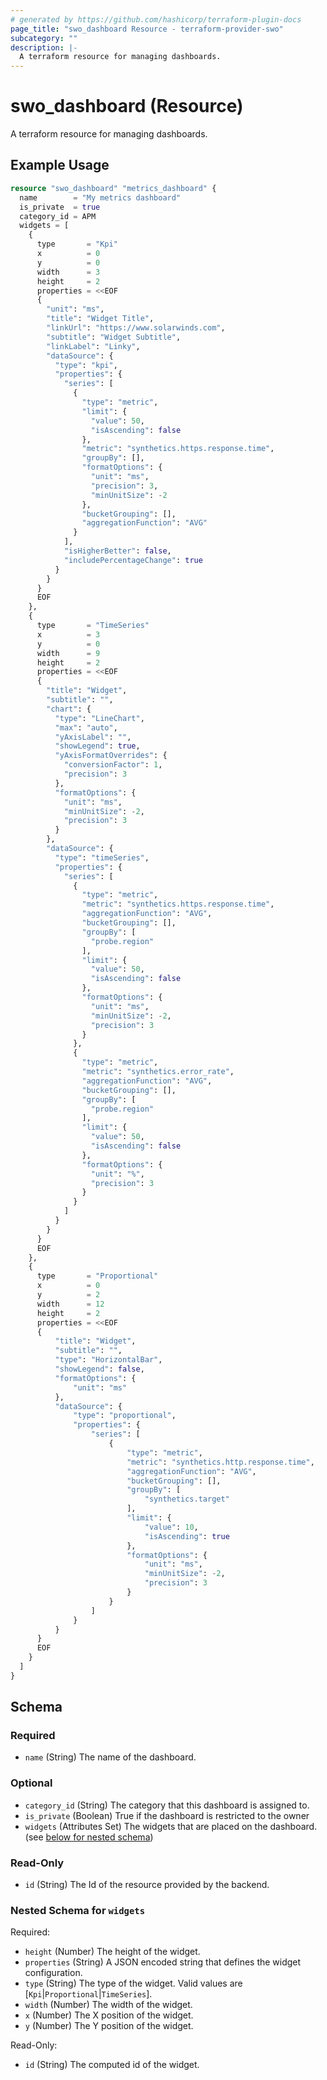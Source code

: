 ```yaml
---
# generated by https://github.com/hashicorp/terraform-plugin-docs
page_title: "swo_dashboard Resource - terraform-provider-swo"
subcategory: ""
description: |-
  A terraform resource for managing dashboards.
---
```


# swo_dashboard (Resource)

A terraform resource for managing dashboards.

## Example Usage

```terraform
resource "swo_dashboard" "metrics_dashboard" {
  name        = "My metrics dashboard"
  is_private  = true
  category_id = APM
  widgets = [
    {
      type       = "Kpi"
      x          = 0
      y          = 0
      width      = 3
      height     = 2
      properties = <<EOF
      {
        "unit": "ms",
        "title": "Widget Title",
        "linkUrl": "https://www.solarwinds.com",
        "subtitle": "Widget Subtitle",
        "linkLabel": "Linky",
        "dataSource": {
          "type": "kpi",
          "properties": {
            "series": [
              {
                "type": "metric",
                "limit": {
                  "value": 50,
                  "isAscending": false
                },
                "metric": "synthetics.https.response.time",
                "groupBy": [],
                "formatOptions": {
                  "unit": "ms",
                  "precision": 3,
                  "minUnitSize": -2
                },
                "bucketGrouping": [],
                "aggregationFunction": "AVG"
              }
            ],
            "isHigherBetter": false,
            "includePercentageChange": true
          }
        }
      }
      EOF
    },
    {
      type       = "TimeSeries"
      x          = 3
      y          = 0
      width      = 9
      height     = 2
      properties = <<EOF
      {
        "title": "Widget",
        "subtitle": "",
        "chart": {
          "type": "LineChart",
          "max": "auto",
          "yAxisLabel": "",
          "showLegend": true,
          "yAxisFormatOverrides": {
            "conversionFactor": 1,
            "precision": 3
          },
          "formatOptions": {
            "unit": "ms",
            "minUnitSize": -2,
            "precision": 3
          }
        },
        "dataSource": {
          "type": "timeSeries",
          "properties": {
            "series": [
              {
                "type": "metric",
                "metric": "synthetics.https.response.time",
                "aggregationFunction": "AVG",
                "bucketGrouping": [],
                "groupBy": [
                  "probe.region"
                ],
                "limit": {
                  "value": 50,
                  "isAscending": false
                },
                "formatOptions": {
                  "unit": "ms",
                  "minUnitSize": -2,
                  "precision": 3
                }
              },
              {
                "type": "metric",
                "metric": "synthetics.error_rate",
                "aggregationFunction": "AVG",
                "bucketGrouping": [],
                "groupBy": [
                  "probe.region"
                ],
                "limit": {
                  "value": 50,
                  "isAscending": false
                },
                "formatOptions": {
                  "unit": "%",
                  "precision": 3
                }
              }
            ]
          }
        }
      }
      EOF
    },
    {
      type       = "Proportional"
      x          = 0
      y          = 2
      width      = 12
      height     = 2
      properties = <<EOF
      {
          "title": "Widget",
          "subtitle": "",
          "type": "HorizontalBar",
          "showLegend": false,
          "formatOptions": {
              "unit": "ms"
          },
          "dataSource": {
              "type": "proportional",
              "properties": {
                  "series": [
                      {
                          "type": "metric",
                          "metric": "synthetics.http.response.time",
                          "aggregationFunction": "AVG",
                          "bucketGrouping": [],
                          "groupBy": [
                              "synthetics.target"
                          ],
                          "limit": {
                              "value": 10,
                              "isAscending": true
                          },
                          "formatOptions": {
                              "unit": "ms",
                              "minUnitSize": -2,
                              "precision": 3
                          }
                      }
                  ]
              }
          }
      }
      EOF
    }
  ]
}
```

<!-- schema generated by tfplugindocs -->
## Schema

### Required

- `name` (String) The name of the dashboard.

### Optional

- `category_id` (String) The category that this dashboard is assigned to.
- `is_private` (Boolean) True if the dashboard is restricted to the owner
- `widgets` (Attributes Set) The widgets that are placed on the dashboard. (see [below for nested schema](#nestedatt--widgets))

### Read-Only

- `id` (String) The Id of the resource provided by the backend.

<a id="nestedatt--widgets"></a>
### Nested Schema for `widgets`

Required:

- `height` (Number) The height of the widget.
- `properties` (String) A JSON encoded string that defines the widget configuration.
- `type` (String) The type of the widget. Valid values are [`Kpi`|`Proportional`|`TimeSeries`].
- `width` (Number) The width of the widget.
- `x` (Number) The X position of the widget.
- `y` (Number) The Y position of the widget.

Read-Only:

- `id` (String) The computed id of the widget.
